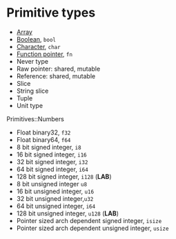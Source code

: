 # Primitive types

- [Array](array/README.md)
- [Boolean](bool/README.md), `bool`
- [Character](char/README.md), `char`
- [Function pointer](fn/README.md), `fn`
- Never type
- Raw pointer: shared, mutable
- Reference: shared, mutable
- Slice
- String slice
- Tuple
- Unit type

Primitives::Numbers
- Float binary32, `f32`
- Float binary64, `f64`
- 8 bit signed integer, `i8`
- 16 bit signed integer, `i16`
- 32 bit signed integer, `i32`
- 64 bit signed integer, `i64`
- 128 bit signed integer, `i128` (__LAB__)
- 8 bit unsigned integer `u8`
- 16 bit unsigned integer, `u16`
- 32 bit unsigned integer,`u32`
- 64 bit unsigned integer, `i64`
- 128 bit unsigned integer, `u128` (__LAB__)
- Pointer sized arch dependent signed integer, `isize`
- Pointer sized arch dependent unsigned integer, `usize`
